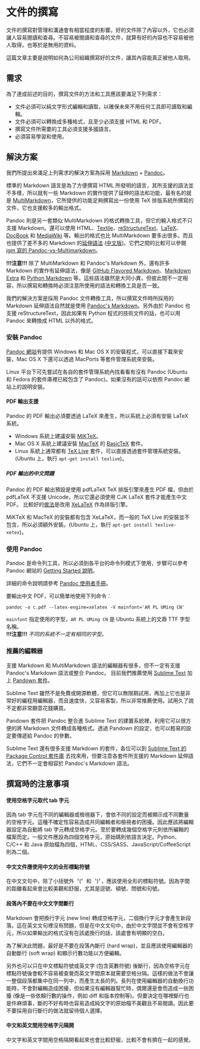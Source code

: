 # 文件的撰寫

文件的撰寫對管理和溝通會有相當程度的影響。好的文件除了內容以外，它也必須讓人容易閱讀和查尋。不容易被閱讀和查尋的文件，就算有好的內容也不容易被他人取得，也等於是無用的資料。

這篇文章主要是說明如何為公司組織撰寫好的文件，讓其內容能真正被他人取用。

## 需求

為了達成前述的目的，撰寫文件的方法和工具應該要滿足下列需求：

- 文件必須可以純文字形式編輯和讀取，以確保未來不用任何工具即可讀取和編輯。
- 文件必須可以轉換成多種格式，且至少必須支援 HTML 和 PDF。
- 撰寫文件所需要的工具必須支援多國語言。
- 必須容易學習和使用。

## 解決方案

我們所提出來滿足上列需求的解決方案為採用 [Markdown][markdown] + [Pandoc][pandoc]。

標準的 Markdown 語言是為了方便撰寫 HTML 所發明的語言，其所支援的語法並不多樣，所以就有一些 Markdown 的實作提供了延伸的語法和功能，最有名的就是 [MultiMarkdown][multimarkdown]，它所提供的功能足夠撰寫出一份使用 TeX 排版系統所撰寫的文件，它也支援較多的輸出格式。

Pandoc 則是另一套類似 MultiMarkdown 的格式轉換工具，但它的輸入格式不只支援 Markdown。還可以使用 HTML、[Textile][textile]、[reStructureText][rst]、[LaTeX][latex]、[DocBook][docbook] 和 [MediaWiki][mediawiki] 等。輸出的格式也比 MultiMarkdown 要多出很多。而且也提供了差不多的 Markdown 的[延伸語法][pandoc_markdown] ([中文版][pandoc_markdown_zh])。它們之間的比較可以參閱 [jgm 寫的 Pandoc-vs-Multimarkdown][pandoc_vs_mmd]。

**!!!注意!!!** 除了 MultiMarkdown 和 Pandoc's Markdown 外，還有許多 Markdown 的實作有延伸語法，像是 [GitHub Flavored Markdown][gfm]、[Markdown Extra][markdown_extra] 和 [Python Markdown][python_markdown] 等。這些語法雖然是大同小異，但彼此間不一定相容，所以撰寫和轉換時必須注意所使用的語法和轉換工具是否一致。

我們的解決方案是採用 Pandoc 文件轉換工具，所以撰寫文件時所採用的 Markdown 延伸語法自然就是使用 [Pandoc's Markdown][pandoc_markdown]。另外由於 Pandoc 也支援 reStructureText，因此如果有 Python 程式的技術文件的話，也可以用 Pandoc 來轉換成 HTML 以外的格式。

### 安裝 Pandoc

[Pandoc 網站][pandoc_install]有提供 Windows 和 Mac OS X 的安裝程式，可以直接下載來安裝，Mac OS X 下還可以透過 MacPorts 等套件管理系統來安裝。

Linux 平台下可先嘗試在各自的套件管理系統內找看看有沒有 Pandoc (Ubuntu 和 Fedora 的套件庫裡已經包含了 Pandoc)。如果沒有的話可以依照 Pandoc 網站上的說明安裝。

#### PDF 輸出支援

Pandoc 的 PDF 輸出必須要透過 LaTeX 來產生，所以系統上必須有安裝 LaTeX 系統。

- Windows 系統上建議安裝 [MiKTeX][]。
- Mac OS X 系統上建議安裝 [MacTeX][] 的 [BasicTeX][] 套件。
- Linux 系統上通常都有 [TeX Live][] 套件，可以直接透過套件管理系統安裝。(Ubuntu 上，執行 `apt-get install texlive`)。

##### PDF 輸出的中文問題

Pandoc 的 PDF 輸出預設是使用 pdfLaTeX TeX 排版引擎來產生 PDF 檔，但由於 pdfLaTeX 不支援 Unicode，所以它還必須使用 CJK LaTeX 套件才能產生中文 PDF。
比較好的[做法][pandoc_chinese_faq]是改用 [XeLaTeX][] 作為排版引擎。

MiKTeX 和 MacTeX 的安裝都有包含 XeLaTeX，而一般的 TeX Live 的安裝並不包含，所以必須額外安裝。(Ubuntu 上，執行 `apt-get install texlive-xetex`)。

### 使用 Pandoc

Pandoc 是命令列工具，所以必須到各平台的命令列模式下使用，步驟可以參考 Pandoc 網站的 [Getting Started 說明][pandoc_get_started]。

詳細的命令說明請參考 [Pandoc 使用者手冊][pandoc_user_guide]。

要輸出中文 PDF，可以簡單地使用下列命令︰

    pandoc -o c.pdf --latex-engine=xelatex -V mainfont='AR PL UMing CN'

`mainfont` 指定使用的字型，`AR PL UMing CN` 是 Ubuntu 系統上的文鼎 TTF 字型名稱。  
**!!!注意!!!** *不同的系統不一定有相同的字型。*

### 推薦的編輯器

支援 Markdown 和 MultiMarkdown 語法的編輯器有很多，但不一定有支援 Pandoc's Markdown 語法或整合 Pandoc。
目前我們推薦使用 [Sublime Text][] 加上 [Pandown 套件][pandown]。

Sublime Text 雖然不是免費或開源軟體，但它可以無限期試用，再加上它也是非常好的編程用編輯器，而且速度快，又容易客製，所以非常推薦使用。試用久了說不定都非常願意花錢購買。

Pandown 套件把 Pandoc 整合進 Sublime Text 的建置系統裡，利用它可以很方便的將 Markdown 文件轉成各種格式。透過 Pandown 的設定，也可以輕易的設定要傳遞給 Pandoc 的參數。

Sublime Text 還有很多支援 Markdown 的套件，各位可以到 [Sublime Text 的 Package Control 套件庫][sublime_packages] 去找來用，但要注意各套件所支援的 Markdown 延伸語法，它們不一定會相容於 Pandoc's Markdown 語法。

## 撰寫時的注意事項

#### 使用空格字元取代 tab 字元

因為 tab 字元在不同的編輯器或檢視器下，會依不同的設定而被顯示成不同數量的空格字元。這種不確定性容易造成共同編輯者和檢視者的困擾。因此應該將編輯器設定為自動將 tab 字元轉成空格字元。至於要轉成幾個空格字元則依所編輯的檔案而定。一般文件應設為四個空格字元，原始碼則依語言決定。Python、C/C++ 和 Java 原始檔為四個，HTML、CSS/SASS、JavaScript/CoffeeScript 則為二個。

#### 中文文件應使用中文的全形標點符號

在中文文句中，除了小括號外〝(〞和〝)〞，應該使用全形的標點符號。因為字間的距離看起來會比較美觀和舒服，尤其是逗號、頓號、問號和句號。

#### 段落內不要在中文文字間斷行

Markdown 會把換行字元 (new line) 轉成空格字元，二個換行字元才會產生新段落。這在英文文句裡沒有問題，但是在中文文句中，由於中文字間並不會有空格字元，所以如果輸出的格式沒有在該處換行的話，該處會有明顯的空白。

為了解決此問題，最好是不要在段落內斷行 (hard wrap)，並且應該使用編輯器的自動斷行 (soft wrap) 和顯示行數功能以方便編輯。

另外也可以只在中文標點符號或英文字 (包含英數符號) 後斷行，因為空格字元在標點符號後會較不容易被查覺而英文字間原本就需要空格分隔。這樣的做法不會讓一整個段落都集中在同一列中，而產生太長的列。長列在使用編輯器的自動換行功能時，不會對編輯造成困擾，但如果沒有編輯器幫忙時，偶爾還是會而造成一些困擾 (像是一些依賴行數的操作，例如 diff 和版本控制等)。但要決定在哪裡斷行也是件麻煩事，斷的不好有時也容易造成純文字的原始檔不美觀且不易閱讀。因此要不要採用自行斷行的做法就留待個人選擇。

#### 中文和英文間用空格字元隔開

中文字和英文字間用空格隔開看起來也會比較舒服，比較不會有擠在一起的感覺。

<!-- ref links -->

[markdown]: http://en.wikipedia.org/wiki/Markdown "Markdown 輕量化標記語言"
[pandoc]: http://johnmacfarlane.net/pandoc/ "通用文件轉換器"
[multimarkdown]: http://en.wikipedia.org/wiki/MultiMarkdown "MultiMarkdown"
[pandoc_markdown]: http://johnmacfarlane.net/pandoc/README.html#pandocs-markdown "Pandoc's Markdown"
[pandoc_markdown_zh]: http://pages.tzengyuxio.me/pandoc "Pandoc's Markdown 語法中文翻譯"
[pandoc_vs_mmd]: https://github.com/jgm/pandoc/wiki/Pandoc-vs-Multimarkdown "Pandoc vs MultiMarkdown"
[gfm]: https://help.github.com/articles/github-flavored-markdown "GitHub Flavored Markdown"
[markdown_extra]: http://michelf.ca/projects/php-markdown/extra/ "PHP Markdown Extra"
[python_markdown]: http://pythonhosted.org/Markdown/ "Python Markdown"
[textile]: http://redcloth.org/textile "Textile"
[rst]: http://docutils.sourceforge.net/docs/ref/rst/introduction.html "reStructureText"
[latex]: http://www.latex-project.org "LaTeX"
[docbook]: http://www.docbook.org "DocBook"
[mediawiki]: http://www.mediawiki.org/wiki/Help:Formatting "MediaWiki"
[pandoc_install]: http://johnmacfarlane.net/pandoc/installing.html
[miktex]: http://miktex.org
[mactex]: http://www.tug.org/mactex/index.html
[basictex]: http://www.tug.org/mactex/morepackages.html
[tex live]: http://www.tug.org/texlive/
[pandoc_chinese_faq]: http://johnmacfarlane.net/pandoc/faqs.html
[xelatex]: http://tug.org/xetex/
[pandoc_get_started]: http://johnmacfarlane.net/pandoc/getting-started.html
[pandoc_user_guide]: http://johnmacfarlane.net/pandoc/README.html
[sublime text]: http://www.sublimetext.com
[pandown]: https://sublime.wbond.net/packages/Pandown
[sublime_packages]: https://sublime.wbond.net